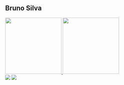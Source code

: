 ## Bruno Silva

<div>
  <a href="https://github.com/brunosrrs">
  <img height="180em" src="https://github-readme-stats.vercel.app/api?username=brunosrrs&show_icons=true&theme=maroongold&include_all_commits=true&count_private=true"/>
  <img height="180em" src="https://github-readme-stats.vercel.app/api/top-langs/?username=brunosrrs&layout=compact&langs_count=7&theme=maroongold"/>
</div>
  
  
  <div>
    <a href = "mailto:liucristinas74@gmail.com"><img src="https://img.shields.io/badge/-Gmail-%23333?style=for-the-badge&logo=gmail&logoColor=white" target="_blank"></a>
    <a href="https://www.linkedin.com/in/bruno-silva-62a2b221b/" target="_blank"><img src="https://img.shields.io/badge/-LinkedIn-%230077B5?style=for-the-badge&logo=linkedin&logoColor=white" target="_blank"></a> 
  </div>

  

  



